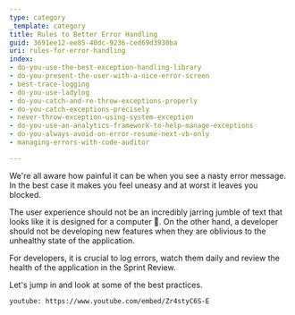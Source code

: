 ```yaml
---
type: category
_template: category
title: Rules to Better Error Handling
guid: 3691ee12-ee85-40dc-9236-ced69d3930ba
uri: rules-for-error-handling
index:
- do-you-use-the-best-exception-handling-library
- do-you-present-the-user-with-a-nice-error-screen
- best-trace-logging
- do-you-use-ladylog
- do-you-catch-and-re-throw-exceptions-properly
- do-you-catch-exceptions-precisely
- never-throw-exception-using-system-exception
- do-you-use-an-analytics-framework-to-help-manage-exceptions
- do-you-always-avoid-on-error-resume-next-vb-only
- managing-errors-with-code-auditor

---
```


We're all aware how painful it can be when you see a nasty error message. In the best case it makes you feel uneasy and at worst it leaves you blocked.

The user experience should not be an incredibly jarring jumble of text that looks like it is designed for a computer 🤢. On the other hand, a developer should not be developing new features when they are oblivious to the unhealthy state of the application.

For developers, it is crucial to log errors, watch them daily and review the health of the application in the Sprint Review.

Let's jump in and look at some of the best practices.

`youtube: https://www.youtube.com/embed/Zr4styC6S-E`
